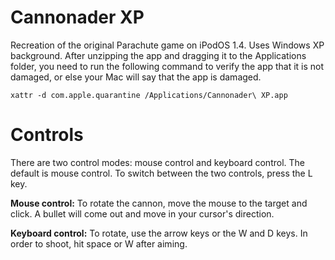 # Cannonader XP
Recreation of the original Parachute game on iPodOS 1.4. Uses Windows XP background. After unzipping the app and dragging it to the Applications folder, you need to run the following command to verify the app that it is not damaged, or else your Mac will say that the app is damaged.
```
xattr -d com.apple.quarantine /Applications/Cannonader\ XP.app
```

# Controls
There are two control modes: mouse control and keyboard control. The default is mouse control. To switch between the two controls, press the L key.

**Mouse control:**
To rotate the cannon, move the mouse to the target and click. A bullet will come out and move in your cursor's direction.

**Keyboard control:**
To rotate, use the arrow keys or the W and D keys. In order to shoot, hit space or W after aiming.
